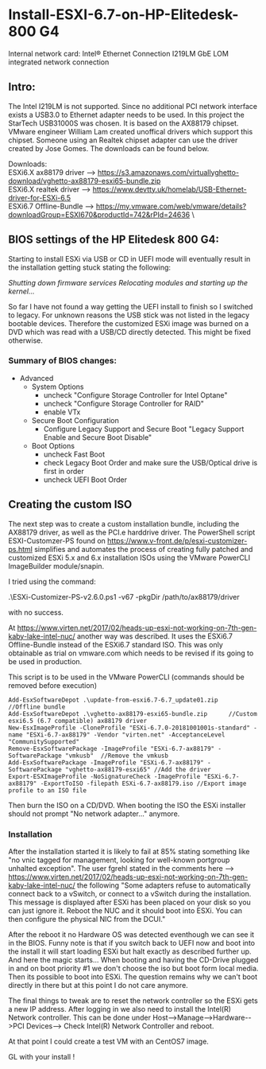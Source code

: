 # Install-ESXI-6.7-on-HP-Elitedesk-800 G4

Internal network card: Intel® Ethernet Connection I219LM GbE LOM integrated network connection

## Intro:
The Intel I219LM is not supported. Since no additional PCI network interface exists a USB3.0 to Ethernet 
adapter needs to be used. In this project the StarTech USB31000S was chosen. It is based on the AX88179 chipset.
VMware engineer William Lam created unoffical drivers which support this chipset. Someone using an Realtek chipset adapter can use the driver created by Jose Gomes. The downloads can be found below.

Downloads: \
ESXi6.X ax88179 driver --> https://s3.amazonaws.com/virtuallyghetto-download/vghetto-ax88179-esxi65-bundle.zip \
ESXi6.X realtek driver --> https://www.devtty.uk/homelab/USB-Ethernet-driver-for-ESXi-6.5 \
ESXi6.7 Offline-Bundle --> https://my.vmware.com/web/vmware/details?downloadGroup=ESXI670&productId=742&rPId=24636 \

## BIOS settings of the HP Elitedesk 800 G4:

Starting to install ESXi via USB or CD in UEFI mode will eventually result in the installation getting stuck stating the following:

*Shutting down firmware services
Relocating modules and starting up the kernel…*

So far I have not found a way getting the UEFI install to finish so I switched to legacy.
For unknown reasons the USB stick was not listed in the legacy bootable devices. Therefore the customized ESXi image was burned on a DVD which was read with a USB/CD directly detected. This might be fixed otherwise.

### Summary of BIOS changes:

* Advanced
  * System Options
    * uncheck "Configure Storage Controller for Intel Optane"
    * uncheck "Configure Storage Controller for RAID"
    * enable VTx
  * Secure Boot Configuration
    * Configure Legacy Support and Secure Boot "Legacy Support Enable and Secure Boot Disable" 
  * Boot Options
    * uncheck Fast Boot
    * check Legacy Boot Order and make sure the USB/Optical drive is first in order
    * uncheck UEFI Boot Order

## Creating the custom ISO
The next step was to create a custom installation bundle, including the AX88179 driver, as well as the PCI.e harddrive driver.
The PowerShell script ESXI-Customzer-PS found on https://www.v-front.de/p/esxi-customizer-ps.html 
simplifies and automates the process of creating fully patched and customized ESXi 5.x and 6.x installation 
ISOs using the VMware PowerCLI ImageBuilder module/snapin.

I tried using the command:

.\ESXi-Customizer-PS-v2.6.0.ps1 -v67 -pkgDir /path/to/ax88179/driver

with no success.

At https://www.virten.net/2017/02/heads-up-esxi-not-working-on-7th-gen-kaby-lake-intel-nuc/ another way was described.
It uses the ESXi6.7 Offline-Bundle instead of the ESXi6.7 standard ISO. This was only obtainable as
trial on vmware.com which needs to be revised if its going to be used in production.

This script is to be used in the VMware PowerCLI (commands should be removed before execution)
```
Add-EsxSoftwareDepot .\update-from-esxi6.7-6.7_update01.zip   //Offline bundle
Add-EsxSoftwareDepot .\vghetto-ax88179-esxi65-bundle.zip      //Custom esxi6.5 (6.7 compatible) ax88179 driver
New-EsxImageProfile -CloneProfile "ESXi-6.7.0-20181001001s-standard" -name "ESXi-6.7-ax88179" -Vendor "virten.net" -AcceptanceLevel "CommunitySupported"
Remove-EsxSoftwarePackage -ImageProfile "ESXi-6.7-ax88179" -SoftwarePackage "vmkusb"  //Remove the vmkusb
Add-EsxSoftwarePackage -ImageProfile "ESXi-6.7-ax88179" -SoftwarePackage "vghetto-ax88179-esxi65" //Add the driver
Export-ESXImageProfile -NoSignatureCheck -ImageProfile "ESXi-6.7-ax88179" -ExportToISO -filepath ESXi-6.7-ax88179.iso //Export image profile to an ISO file
```

Then burn the ISO on a CD/DVD.
When booting the ISO the ESXi installer should not prompt "No network adapter..." anymore.

### Installation
After the installation started it is likely to fail at 85% stating something like "no vnic tagged for management, looking for well-known portgroup
unhalted exception".
The user fgrehl stated in the comments here --> https://www.virten.net/2017/02/heads-up-esxi-not-working-on-7th-gen-kaby-lake-intel-nuc/ the following
"Some adapters refuse to automatically connect back to a vSwitch, or connect to a vSwitch during the installation.
This message is displayed after ESXi has been placed on your disk so you can just ignore it. Reboot the NUC and it should boot into ESXi. You can then configure the physical NIC from the DCUI."

After the reboot it no Hardware OS was detected eventhough we can see it in the BIOS. 
Funny note is that if you switch back to UEFI now and boot into the install it will start loading ESXi but halt exactly as described further up.
And here the magic starts...
When booting and having the CD-Drive plugged in and on boot priority #1 we don't choose the iso but boot form local media.
Then its possible to boot into ESXi. The question remains why we can't boot directly in there but at this point I do not care anymore.

The final things to tweak are to reset the network controller so the ESXi gets a new IP address. After logging in we also need to install the Intel(R) Network controller. This can be done under Host-->Manage-->Hardware-->PCI Devices--> Check Intel(R) Network
Controller and reboot.

At that point I could create a test VM with an CentOS7 image.

GL with your install !
 
